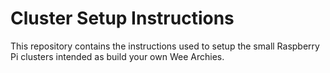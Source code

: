 # Cluster Setup Instructions

This repository contains the instructions used to setup the small Raspberry Pi clusters intended as build your own Wee Archies.
